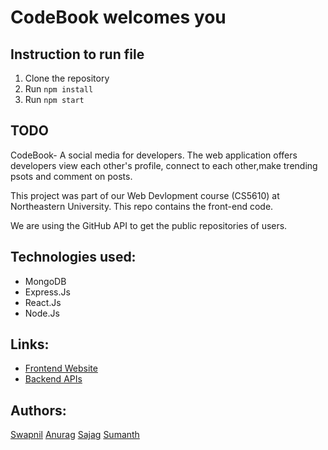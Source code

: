 
# CodeBook welcomes you

## Instruction to run file
1. Clone the repository
1. Run `npm install`
2. Run `npm start`

## TODO
CodeBook- A social media for developers. The web application offers developers view each other's profile, connect to each other,make trending psots and comment on posts.

This project was part of our Web Devlopment course (CS5610) at Northeastern University. This repo contains the front-end code.

We are using the GitHub API to get the public repositories of users.

## Technologies used:
* MongoDB
* Express.Js
* React.Js
* Node.Js
 
## Links: 
* [Frontend Website](https://cs5610-wbdv-client-gp32.herokuapp.com/codebook-client/)
* [Backend APIs](https://cs5610-wbdv-final-server.herokuapp.com/codebook)
    
## Authors: 
[Swapnil](https://github.com/swapnilblues?tab=repositories/)
[Anurag](https://github.com/Anurag26)
[Sajag](https://github.com/sajagporwal)
[Sumanth]()
